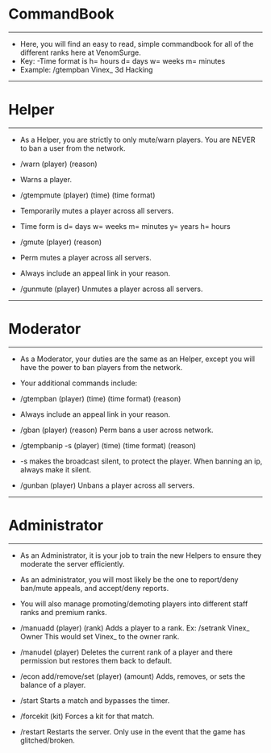 # CommandBook
--------------------------------------------------------------------------------------------------------------------------------------

- Here, you will find an easy to read, simple commandbook for all of the different ranks here at VenomSurge.
- Key: -Time format is h= hours d= days w= weeks m= minutes
- Example: /gtempban Vinex_ 3d Hacking

--------------------------------------------------------------------------------------------------------------------------------------
# Helper
--------------------------------------------------------------------------------------------------------------------------------------
- As a Helper, you are strictly to only mute/warn players. You are NEVER to ban a user from the network.
- /warn (player) (reason)
- Warns a player.

- /gtempmute (player) (time) (time format)
- Temporarily mutes a player across all servers.
- Time form is d= days w= weeks m= minutes y= years h= hours

- /gmute (player) (reason)
- Perm mutes a player across all servers.
- Always include an appeal link in your reason.

- /gunmute (player)
Unmutes a player across all servers.

--------------------------------------------------------------------------------------------------------------------------------------
# Moderator
--------------------------------------------------------------------------------------------------------------------------------------
- As a Moderator, your duties are the same as an Helper, except you will have the power to ban players from the network.
- Your additional commands include:
- /gtempban (player) (time) (time format) (reason)
- Always include an appeal link in your reason.

- /gban (player) (reason)
Perm bans a user across network.

- /gtempbanip -s (player) (time) (time format) (reason)
- -s makes the broadcast silent, to protect the player.
When banning an ip, always make it silent.

- /gunban (player)
Unbans a player across all servers.

--------------------------------------------------------------------------------------------------------------------------------------
# Administrator
--------------------------------------------------------------------------------------------------------------------------------------

- As an Administrator, it is your job to train the new Helpers to ensure they moderate the server efficiently.
- As an administrator, you will most likely be the one to report/deny ban/mute appeals, and accept/deny reports.
- You will also manage promoting/demoting players into different staff ranks and premium ranks.

- /manuadd (player) (rank)
Adds a player to a rank.
Ex: /setrank Vinex_ Owner
This would set Vinex_ to the owner rank.

- /manudel (player)
Deletes the current rank of a player and there permission but restores them back to default.

- /econ add/remove/set (player) (amount)
Adds, removes, or sets the balance of a player.

- /start
Starts a match and bypasses the timer.

- /forcekit (kit)
Forces a kit for that match.

- /restart
Restarts the server.
Only use in the event that the game has glitched/broken.
